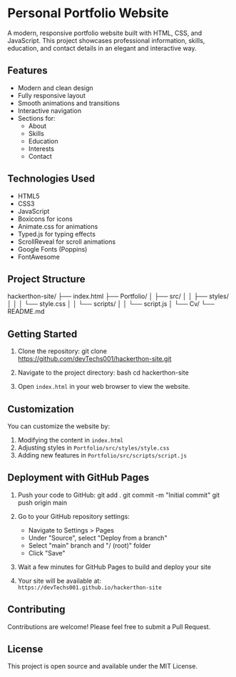 # Personal Portfolio Website

A modern, responsive portfolio website built with HTML, CSS, and JavaScript. This project showcases professional information, skills, education, and contact details in an elegant and interactive way.

## Features

-  Modern and clean design
- Fully responsive layout
-  Smooth animations and transitions
-  Interactive navigation
- Sections for:
  - About
  - Skills
  - Education
  - Interests
  - Contact

## Technologies Used

- HTML5
- CSS3
- JavaScript
- Boxicons for icons
- Animate.css for animations
- Typed.js for typing effects
- ScrollReveal for scroll animations
- Google Fonts (Poppins)
- FontAwesome

## Project Structure
hackerthon-site/
├── index.html
├── Portfolio/
│   ├── src/
│   │   ├── styles/
│   │   │   └── style.css
│   │   └── scripts/
│   │       └── script.js
│   └── Cv/
└── README.md

## Getting Started

1. Clone the repository:
   git clone https://github.com/devTechs001/hackerthon-site.git

2. Navigate to the project directory:
   bash
   cd hackerthon-site

3. Open `index.html` in your web browser to view the website.

## Customization

You can customize the website by:
1. Modifying the content in `index.html`
2. Adjusting styles in `Portfolio/src/styles/style.css`
3. Adding new features in `Portfolio/src/scripts/script.js`

## Deployment with GitHub Pages

1. Push your code to GitHub:
   git add .
   git commit -m "Initial commit"
   git push origin main

2. Go to your GitHub repository settings:
   - Navigate to Settings > Pages
   - Under "Source", select "Deploy from a branch"
   - Select "main" branch and "/ (root)" folder
   - Click "Save"

3. Wait a few minutes for GitHub Pages to build and deploy your site

4. Your site will be available at: `https://devTechs001.github.io/hackerthon-site`

## Contributing

Contributions are welcome! Please feel free to submit a Pull Request.

## License

This project is open source and available under the MIT License.
